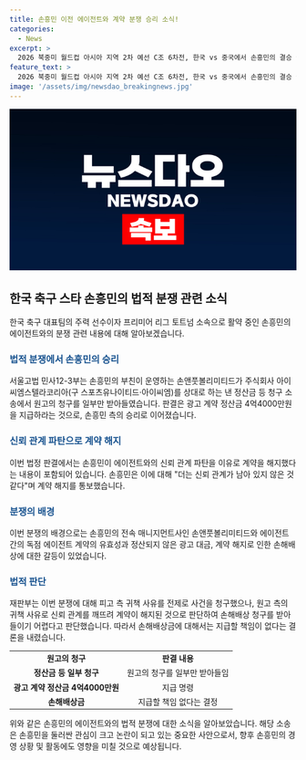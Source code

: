 ```yaml
---
title: 손흥민 이전 에이전트와 계약 분쟁 승리 소식!
categories:
  - News
excerpt: >
  2026 북중미 월드컵 아시아 지역 2차 예선 C조 6차전, 한국 vs 중국에서 손흥민의 결승 골로 한국이 1-0으로 승리했다. 동시에, 손흥민과 이혼한 에이전트와의 분쟁에서 이긴 사실이 확인됐으며, 법정에서의 승리 소식이 전해졌다. 재판부는 아이씨엠스텔라코리아에 대해 손앤풋볼리미티드에게 2억4767만원과 광고 계약 정산금 4억4000만원을 지급할 것을 명령했다. 하지만, 손해배상금에 대해서는 책임을 부인했다. 손흥민은 이전에 에이전트와의 신뢰관계가 끝났다며 계약을 해지한 바 있으며, 에이전트는 자신의 회사와 손흥민, 손앤풋볼리미티드 사이에 유효한 독점 에이전트 계약이 존재한다고 주장하고 있다.
feature_text: >
  2026 북중미 월드컵 아시아 지역 2차 예선 C조 6차전, 한국 vs 중국에서 손흥민의 결승 골로 한국이 1-0으로 승리했다. 동시에, 손흥민과 이혼한 에이전트와의 분쟁에서 이긴 사실이 확인됐으며, 법정에서의 승리 소식이 전해졌다. 재판부는 아이씨엠스텔라코리아에 대해 손앤풋볼리미티드에게 2억4767만원과 광고 계약 정산금 4억4000만원을 지급할 것을 명령했다. 하지만, 손해배상금에 대해서는 책임을 부인했다. 손흥민은 이전에 에이전트와의 신뢰관계가 끝났다며 계약을 해지한 바 있으며, 에이전트는 자신의 회사와 손흥민, 손앤풋볼리미티드 사이에 유효한 독점 에이전트 계약이 존재한다고 주장하고 있다.
image: '/assets/img/newsdao_breakingnews.jpg'
---
```


<p><img src="/assets/img/newsdao_breakingnews.jpg" alt="implanttips 속보" /></p>

<h2 data-ke-size="size26">한국 축구 스타 손흥민의 법적 분쟁 관련 소식</h2>

<p data-ke-size="size16">한국 축구 대표팀의 주력 선수이자 프리미어 리그 토트넘 소속으로 활약 중인 손흥민의 에이전트와의 분쟁 관련 내용에 대해 알아보겠습니다.</p>

<h3><b><span style="color: #1a5490;">법적 분쟁에서 손흥민의 승리</span></b></h3>

<p data-ke-size="size16">서울고법 민사12-3부는 손흥민의 부친이 운영하는 손앤풋볼리미티드가 주식회사 아이씨엠스텔라코리아(구 스포츠유나이티드·아이씨엠)를 상대로 하는 낸 정산금 등 청구 소송에서 원고의 청구를 일부만 받아들였습니다. 판결은 광고 계약 정산금 4억4000만원을 지급하라는 것으로, 손흥민 측의 승리로 이어졌습니다.</p>

<h3><b><span style="color: #1a5490;">신뢰 관계 파탄으로 계약 해지</span></b></h3>

<p data-ke-size="size16">이번 법정 판결에서는 손흥민이 에이전트와의 신뢰 관계 파탄을 이유로 계약을 해지했다는 내용이 포함되어 있습니다. 손흥민은 이에 대해 "더는 신뢰 관계가 남아 있지 않은 것 같다"며 계약 해지를 통보했습니다.</p>

<h3><b><span style="color: #1a5490;">분쟁의 배경</span></b></h3>

<p data-ke-size="size16">이번 분쟁의 배경으로는 손흥민의 전속 매니지먼트사인 손앤풋볼리미티드와 에이전트 간의 독점 에이전트 계약의 유효성과 정산되지 않은 광고 대금, 계약 해지로 인한 손해배상에 대한 갈등이 있었습니다.</p>

<h3><b><span style="color: #1a5490;">법적 판단</span></b></h3>

<p data-ke-size="size16">재판부는 이번 분쟁에 대해 피고 측 귀책 사유를 전제로 사건을 청구했으나, 원고 측의 귀책 사유로 신뢰 관계를 깨뜨려 계약이 해지된 것으로 판단하여 손해배상 청구를 받아들이기 어렵다고 판단했습니다. 따라서 손해배상금에 대해서는 지급할 책임이 없다는 결론을 내렸습니다.</p>

<table>
    <tbody>
        <tr>
            <td style="text-align: center; height: 17px;"><b>원고의 청구</b></td>
            <td style="text-align: center; height: 17px;"><b>판결 내용</b></td>
        </tr>
        <tr>
            <td style="text-align: center; height: 17px;"><b>정산금 등 일부 청구</b></td>
            <td style="text-align: center; height: 17px;">원고의 청구를 일부만 받아들임</td>
        </tr>
        <tr>
            <td style="text-align: center; height: 17px;"><b>광고 계약 정산금 4억4000만원</b></td>
            <td style="text-align: center; height: 17px;">지급 명령</td>
        </tr>
        <tr>
            <td style="text-align: center; height: 17px;"><b>손해배상금</b></td>
            <td style="text-align: center; height: 17px;">지급할 책임 없다는 결정</td>
        </tr>
    </tbody>
</table>

<p data-ke-size="size16">위와 같은 손흥민의 에이전트와의 법적 분쟁에 대한 소식을 알아보았습니다. 해당 소송은 손흥민을 둘러싼 관심이 크고 논란이 되고 있는 중요한 사안으로서, 향후 손흥민의 경영 상황 및 활동에도 영향을 미칠 것으로 예상됩니다.</p>

